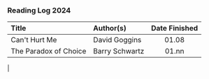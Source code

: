 ### Reading Log 2024

| Title                                 | Author(s)                       | Date Finished |
| :------------------------------------ | :------------------------------ | :-----------: |
| Can't Hurt Me                         | David Goggins                   | 01.08         |
| The Paradox of Choice                 | Barry Schwartz                  | 01.nn         |
| 

